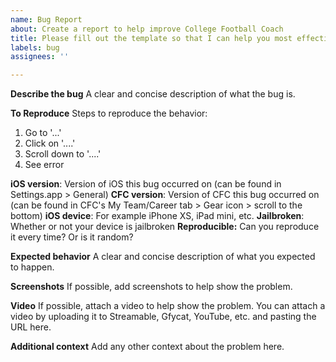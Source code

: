 ```yaml
---
name: Bug Report
about: Create a report to help improve College Football Coach
title: Please fill out the template so that I can help you most effectively.
labels: bug
assignees: ''

---
```


**Describe the bug**
A clear and concise description of what the bug is.

**To Reproduce**
Steps to reproduce the behavior:
1. Go to '...'
2. Click on '....'
3. Scroll down to '....'
4. See error

**iOS version**: Version of iOS this bug occurred on (can be found in Settings.app > General)
**CFC version**: Version of CFC this bug occurred on (can be found in CFC's My Team/Career tab > Gear icon > scroll to the bottom)
**iOS device**: For example iPhone XS, iPad mini, etc.
**Jailbroken**: Whether or not your device is jailbroken
**Reproducible:** Can you reproduce it every time? Or is it random?

**Expected behavior**
A clear and concise description of what you expected to happen.

**Screenshots**
If possible, add screenshots to help show the problem.

**Video**
If possible, attach a video to help show the problem. You can attach a video by uploading it to Streamable, Gfycat, YouTube, etc. and pasting the URL here.

**Additional context**
Add any other context about the problem here.

